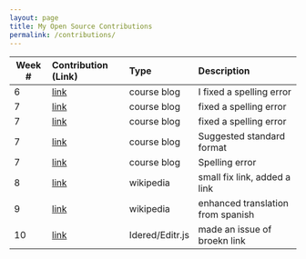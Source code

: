 ```yaml
---
layout: page
title: My Open Source Contributions
permalink: /contributions/
---
```


<!-- 
Type of the contribution should be "Wikipedia edit", "OpenStreet Map feature", "Documentation", "Course website", "Blog", 
"Browse Add-on", etc. 

The descriptioin should include a brief summary of what you did. 

Replace the first row with your contribution. 

--> 





| Week #       | Contribution (Link)  | Type  | Description | 
|---|:---|:---|:---| 
|  6   | [link](https://github.com/nyu-ossd-s19/vivfang-weekly/issues/1)    | course blog    |   I fixed a spelling error  |
|  7  | [link](https://github.com/nyu-ossd-s19/ericachio-weekly/issues/1)    | course blog    |  fixed a spelling error    |
|  7   | [link](https://github.com/nyu-ossd-s19/hassan3095-weekly/issues/2)    | course blog    |  fixed a spelling error  |
|  7   | [link](https://github.com/nyu-ossd-s19/StanimalTheMan-weekly/issues/2)  | course blog  | Suggested standard format |
|  7   | [link](https://github.com/nyu-ossd-s19/anthonykyi-weekly/issues/5)    | course blog   | Spelling error    |
| 8   | [link](https://en.wikipedia.org/wiki/Special:Contributions/AngelinaU) | wikipedia | small fix link, added a link |
| 9 | [link](https://en.wikipedia.org/wiki/Special:Contributions/AngelinaU) | wikipedia | enhanced translation from spanish |
| 10 | [link](https://github.com/Idered/Editr.js/issues/36) | Idered/Editr.js | made an issue of broekn link |
